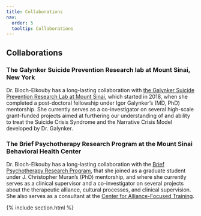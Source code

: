 ```yaml
---
title: Collaborations
nav:
  order: 5
  tooltip: Collaborations
---
```




## Collaborations

### The Galynker Suicide Prevention Research lab at Mount Sinai, New York

Dr. Bloch-Elkouby has a long-lasting collaboration with [the Galynker Suicide Prevention Research Lab at Mount Sinai](https://labs.icahn.mssm.edu/galynkerlab/), which started in 2018, when she completed a post-doctoral fellowship under Igor Galynker’s (MD, PhD) mentorship. She currently serves as a co-investigator on several high-scale grant-funded projects aimed at furthering our understanding of and ability to treat the Suicide Crisis Syndrome and the Narrative Crisis Model developed by Dr. Galynker. 

### The Brief Psychotherapy Research Program at the Mount Sinai Behavioral Health Center

Dr. Bloch-Elkouby has a long-lasting collaboration with the [Brief Psychotherapy Research Program](http://www.brieftherapyprogram.com/), that she joined as a graduate student under J. Christopher Muran’s (PhD) mentorship, and where she currently serves as a clinical supervisor and a co-investigator on several projects about the therapeutic alliance, cultural processes, and clinical supervision.  She also serves as a consultant at the  [Center for Alliance-Focused Training](https://www.therapeutic-alliance.org/). 




{% include section.html %}

